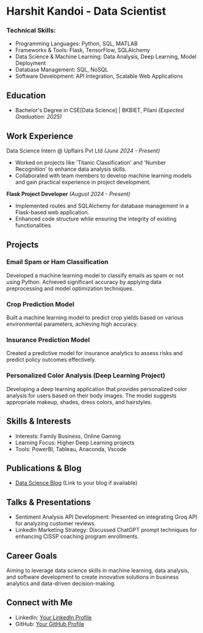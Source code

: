 # Harshit Kandoi - Data Scientist

### Technical Skills:
- Programming Languages: Python, SQL, MATLAB
- Frameworks & Tools: Flask, TensorFlow, SQLAlchemy
- Data Science & Machine Learning: Data Analysis, Deep Learning, Model Deployment
- Database Management: SQL, NoSQL
- Software Development: API Integration, Scalable Web Applications

## Education
- Bachelor's Degree in CSE[Data Science] | BKBIET, Pilani _(Expected Graduation: 2025)_

## Work Experience
Data Science Intern @ Upflairs Pvt Ltd _(June 2024 - Present)_
- Worked on projects like 'Titanic Classification' and 'Number Recognition' to enhance data analysis skills.
- Collaborated with team members to develop machine learning models and gain practical experience in project development.

**Flask Project Developer** _(August 2024 - Present)_
- Implemented routes and SQLAlchemy for database management in a Flask-based web application.
- Enhanced code structure while ensuring the integrity of existing functionalities.

## Projects
### Email Spam or Ham Classification
Developed a machine learning model to classify emails as spam or not using Python. Achieved significant accuracy by applying data preprocessing and model optimization techniques.

### Crop Prediction Model
Built a machine learning model to predict crop yields based on various environmental parameters, achieving high accuracy.

### Insurance Prediction Model
Created a predictive model for insurance analytics to assess risks and predict policy outcomes effectively.

### Personalized Color Analysis (Deep Learning Project)
Developing a deep learning application that provides personalized color analysis for users based on their body images. The model suggests appropriate makeup, shades, dress colors, and hairstyles.

## Skills & Interests
- Interests: Family Business, Online Gaming
- Learning Focus: Higher Deep Learning projects
- Tools: PowerBI, Tableau, Anaconda, Vscode

## Publications & Blog
- [Data Science Blog](#) (Link to your blog if available)

## Talks & Presentations
- Sentiment Analysis API Development: Presented on integrating Groq API for analyzing customer reviews.
- LinkedIn Marketing Strategy: Discussed ChatGPT prompt techniques for enhancing CISSP coaching program enrollments.

## Career Goals
Aiming to leverage data science skills in machine learning, data analysis, and software development to create innovative solutions in business analytics and data-driven decision-making.

## Connect with Me
- LinkedIn: [Your LinkedIn Profile](#)
- GitHub: [Your GitHub Profile](#)

